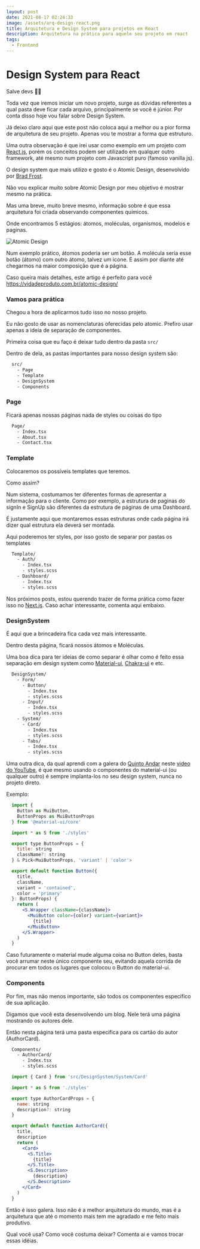 ```yaml
---
layout: post
date: 2021-08-17 02:24:33
image: /assets/arq-design-react.png
title: Arquitetura e Design System para projetos em React
description: Arquitetura na prática para aquele seu projeto em react
tags:
  - Frontend
---
```

# Design System para React

Salve devs ✌🏾

Toda vez que iremos iniciar um novo projeto, surge as dúvidas referentes a qual pasta deve ficar cada arquivo, principalmente se você é júnior. Por conta disso hoje vou falar sobre Design System.

Já deixo claro aqui que este post não coloca aqui a melhor ou a pior forma de arquitetura de seu projeto. Apenas vou te mostrar a forma que estruturo.

Uma outra observação é que irei usar como exemplo em um projeto com [React.js](https://reactjs.org/), porém os conceitos podem ser utilizado em qualquer outro framework, até mesmo num projeto com Javascript puro (famoso vanilla js).

O design system que mais utilizo e gosto é o Atomic Design, desenvolvido por [Brad Frost](https://bradfrost.com/).

Não vou explicar muito sobre Atomic Design por meu objetivo é mostrar mesmo na prática.

Mas uma breve, muito breve mesmo, informação sobre é que essa arquitetura foi criada observando componentes químicos.

Onde encontramos 5 estágios: átomos, moléculas, organismos, modelos e paginas.

![Atomic Design](/assets/atomic-design.png "Atomic Design")

Num exemplo prático, átomos poderia ser um botão. A molécula seria esse botão (átomo) com outro átomo, talvez um icone. E assim por diante até chegarmos na maior composição que é a página.

Caso queira mais detalhes, este artigo é perfeito para você <https://vidadeproduto.com.br/atomic-design/>

### Vamos para prática

Chegou a hora de aplicarmos tudo isso no nosso projeto. 

Eu não gosto de usar as nomenclaturas oferecidas pelo atomic. Prefiro usar apenas a ideia de separação de componentes.

Primeira coisa que eu faço é deixar tudo dentro da pasta `src/`

Dentro de dela, as pastas importantes para nosso design system são:

```bash
  src/
    - Page
    - Template
    - DesignSystem
    - Components
```

### Page

Ficará apenas nossas páginas nada de styles ou coisas do tipo

```bash
  Page/
    - Index.tsx
    - About.tsx
    - Contact.tsx
```

### Template

Colocaremos os possíveis templates que teremos.

Como assim?

Num sistema, costumamos ter diferentes formas de apresentar a informação para o cliente. Como por exemplo, a estrutura de paginas do signIn e SignUp são diferentes da estrutura de páginas de uma Dashboard.

É justamente aqui que montaremos essas estruturas onde cada página irá dizer qual estrutura ela deverá ser montada.

Aqui poderemos ter styles, por isso gosto de separar por pastas os templates

```bash
  Template/
    - Auth/
      - Index.tsx
      - styles.scss
    - Dashboard/
      - Index.tsx
      - styles.scss
```

Nos próximos posts, estou querendo trazer de forma prática como fazer isso no [Next.js](https://nextjs.org/). Caso achar interessante, comenta aqui embaixo.

### DesignSystem

É aqui que a brincadeira fica cada vez mais interessante. 

Dentro desta página, ficará nossos átomos e Moléculas.

Uma boa dica para ter ideias de como separar é olhar como é feito essa separação em design system como [Material-ui](http://material-ui.com/), [Chakra-ui](https://chakra-ui.com/) e etc.

```bash
  DesignSystem/
    - Form/
      - Button/
        - Index.tsx
        - styles.scss
      - Input/
        - Index.tsx
        - styles.scss
    - System/
      - Card/
        - Index.tsx
        - styles.scss
      - Tabs/
        - Index.tsx
        - styles.scss
```

Uma outra dica, da qual aprendi com a galera do [Quinto Andar](https://www.quintoandar.com.br/) neste [video do YouTube](https://www.youtube.com/watch?v=5fM4XuMxwkA), é que mesmo usando o componentes do material-ui (ou qualquer outro) é sempre implanta-los no seu design system, nunca no projeto direto.

Exemplo:

```jsx
  import {
    Button as MuiButton,
    ButtonProps as MuiButtonProps
  } from '@material-ui/core'

  import * as S from './styles'

  export type ButtonProps = {
    title: string
    className?: string
  } & Pick<MuiButtonProps, 'variant' | 'color'>

  export default function Button({
    title,
    className,
    variant = 'contained',
    color = 'primary'
  }: ButtonProps) {
    return (
      <S.Wrapper className={className}>
        <MuiButton color={color} variant={variant}>
          {title}
        </MuiButton>
      </S.Wrapper>
    )
  }
```

Caso futuramente o material mude alguma coisa no Button deles, basta você arrumar neste único componente seu, evitando aquela corrida de procurar em todos os lugares que colocou o Button do material-ui.

### Components

Por fim, mas não menos importante, são todos os componentes especifico de sua aplicação.

Digamos que você esta desenvolvendo um blog. Nele terá uma página mostrando os autores dele.

Então nesta página terá uma pasta especifica para os cartão do autor (AuthorCard).

```bash
  Components/
    - AuthorCard/
      - Index.tsx
      - styles.scss
```

```jsx
  import { Card } from 'src/DesignSystem/System/Card'

  import * as S from './styles'

  export type AuthorCardProps = {
    name: string
    description?: string
  }

  export default function AuthorCard({
    title,
    description
    return (
      <Card>
        <S.Title>
          {title}
        </S.Title>
        <S.Description>
          {description}
        </S.Description>
      </Card>
    )
  }
```

Então é isso galera. Isso não é a melhor arquitetura do mundo, mas é a arquitetura que até o momento mais tem me agradado e me feito mais produtivo.

Qual você usa? Como você costuma deixar? Comenta ai e vamos trocar essas idéias.
